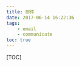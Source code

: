 ```yaml
---
title: 邮件
date: 2017-06-14 16:22:36
tags:
    - email
    - communicate
toc: true
---
```


[TOC]



